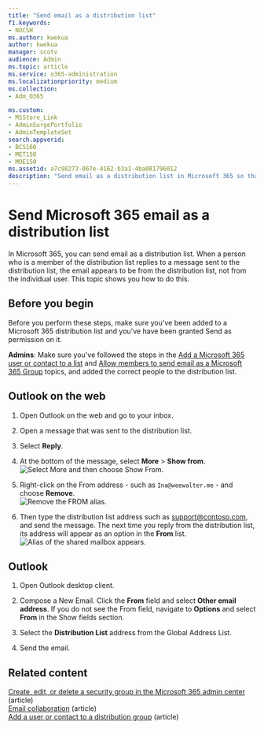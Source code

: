 ```yaml
---
title: "Send email as a distribution list"
f1.keywords:
- NOCSH
ms.author: kwekua
author: kwekua
manager: scotv
audience: Admin
ms.topic: article
ms.service: o365-administration
ms.localizationpriority: medium
ms.collection: 
- Adm_O365

ms.custom:
- MSStore_Link
- AdminSurgePortfolio
- AdminTemplateSet
search.appverid:
- BCS160
- MET150
- MOE150
ms.assetid: a7c98273-067e-4162-b3a1-4ba081796012
description: "Send email as a distribution list in Microsoft 365 so that when a member replies to a message it appears to be from the distribution list."
---
```


# Send Microsoft 365 email as a distribution list

In Microsoft 365, you can send email as a distribution list. When a person who is a member of the distribution list replies to a message sent to the distribution list, the email appears to be from the distribution list, not from the individual user. This topic shows you how to do this.
  
## Before you begin

Before you perform these steps, make sure you've been added to a Microsoft 365 distribution list and you've have been granted Send as permission on it.
  
 **Admins**: Make sure you've followed the steps in the [Add a Microsoft 365 user or contact to a list](../email/add-user-or-contact-to-distribution-list.md) and [Allow members to send email as a Microsoft 365 Group](../../solutions/allow-members-to-send-as-or-send-on-behalf-of-group.md#allow-members-to-send-email-as-a-group) topics, and added the correct people to the distribution list.
  
## Outlook on the web

1. Open Outlook on the web and go to your inbox. 
    
2. Open a message that was sent to the distribution list. 
    
3. Select **Reply**. 
    
4. At the bottom of the message, select **More** \> **Show from**.<br/> ![Select More and then choose Show From.](../../media/534f13b7-9f15-48ea-8835-ea2ed1863ece.png)
  
5. Right-click on the From address - such as `Ina@weewalter.me` - and choose **Remove**.<br/> ![Remove the FROM alias.](../../media/9b8d8e8f-dc46-499c-89bd-0a480603bf1f.png)
  
6. Then type the distribution list address such as support@contoso.com, and send the message. The next time you reply from the distribution list, its address will appear as an option in the **From** list.<br/>![Alias of the shared mailbox appears.](../../media/f7632a9a-9cab-446c-9e37-23ef50c5b975.png)

## Outlook

1. Open Outlook desktop client.

2. Compose a New Email. Click the **From** field and select **Other email address**. If you do not see the From field, navigate to **Options** and select **From** in the Show fields section.

3. Select the **Distribution List** address from the Global Address List.

4. Send the email.

## Related content

[Create, edit, or delete a security group in the Microsoft 365 admin center](../email/create-edit-or-delete-a-security-group.md) (article)\
[Email collaboration](../email/email-collaboration.md) (article)\
[Add a user or contact to a distribution group](../email/add-user-or-contact-to-distribution-list.md) (article)